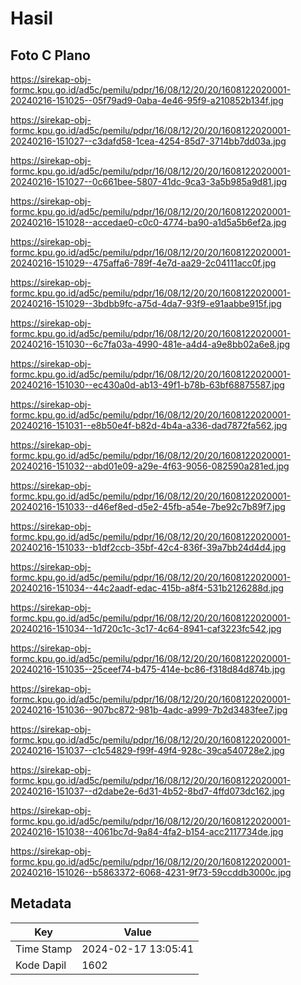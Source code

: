 # Hasil

## Foto C Plano

https://sirekap-obj-formc.kpu.go.id/ad5c/pemilu/pdpr/16/08/12/20/20/1608122020001-20240216-151025--05f79ad9-0aba-4e46-95f9-a210852b134f.jpg

https://sirekap-obj-formc.kpu.go.id/ad5c/pemilu/pdpr/16/08/12/20/20/1608122020001-20240216-151027--c3dafd58-1cea-4254-85d7-3714bb7dd03a.jpg

https://sirekap-obj-formc.kpu.go.id/ad5c/pemilu/pdpr/16/08/12/20/20/1608122020001-20240216-151027--0c661bee-5807-41dc-9ca3-3a5b985a9d81.jpg

https://sirekap-obj-formc.kpu.go.id/ad5c/pemilu/pdpr/16/08/12/20/20/1608122020001-20240216-151028--accedae0-c0c0-4774-ba90-a1d5a5b6ef2a.jpg

https://sirekap-obj-formc.kpu.go.id/ad5c/pemilu/pdpr/16/08/12/20/20/1608122020001-20240216-151029--475affa6-789f-4e7d-aa29-2c04111acc0f.jpg

https://sirekap-obj-formc.kpu.go.id/ad5c/pemilu/pdpr/16/08/12/20/20/1608122020001-20240216-151029--3bdbb9fc-a75d-4da7-93f9-e91aabbe915f.jpg

https://sirekap-obj-formc.kpu.go.id/ad5c/pemilu/pdpr/16/08/12/20/20/1608122020001-20240216-151030--6c7fa03a-4990-481e-a4d4-a9e8bb02a6e8.jpg

https://sirekap-obj-formc.kpu.go.id/ad5c/pemilu/pdpr/16/08/12/20/20/1608122020001-20240216-151030--ec430a0d-ab13-49f1-b78b-63bf68875587.jpg

https://sirekap-obj-formc.kpu.go.id/ad5c/pemilu/pdpr/16/08/12/20/20/1608122020001-20240216-151031--e8b50e4f-b82d-4b4a-a336-dad7872fa562.jpg

https://sirekap-obj-formc.kpu.go.id/ad5c/pemilu/pdpr/16/08/12/20/20/1608122020001-20240216-151032--abd01e09-a29e-4f63-9056-082590a281ed.jpg

https://sirekap-obj-formc.kpu.go.id/ad5c/pemilu/pdpr/16/08/12/20/20/1608122020001-20240216-151033--d46ef8ed-d5e2-45fb-a54e-7be92c7b89f7.jpg

https://sirekap-obj-formc.kpu.go.id/ad5c/pemilu/pdpr/16/08/12/20/20/1608122020001-20240216-151033--b1df2ccb-35bf-42c4-836f-39a7bb24d4d4.jpg

https://sirekap-obj-formc.kpu.go.id/ad5c/pemilu/pdpr/16/08/12/20/20/1608122020001-20240216-151034--44c2aadf-edac-415b-a8f4-531b2126288d.jpg

https://sirekap-obj-formc.kpu.go.id/ad5c/pemilu/pdpr/16/08/12/20/20/1608122020001-20240216-151034--1d720c1c-3c17-4c64-8941-caf3223fc542.jpg

https://sirekap-obj-formc.kpu.go.id/ad5c/pemilu/pdpr/16/08/12/20/20/1608122020001-20240216-151035--25ceef74-b475-414e-bc86-f318d84d874b.jpg

https://sirekap-obj-formc.kpu.go.id/ad5c/pemilu/pdpr/16/08/12/20/20/1608122020001-20240216-151036--907bc872-981b-4adc-a999-7b2d3483fee7.jpg

https://sirekap-obj-formc.kpu.go.id/ad5c/pemilu/pdpr/16/08/12/20/20/1608122020001-20240216-151037--c1c54829-f99f-49f4-928c-39ca540728e2.jpg

https://sirekap-obj-formc.kpu.go.id/ad5c/pemilu/pdpr/16/08/12/20/20/1608122020001-20240216-151037--d2dabe2e-6d31-4b52-8bd7-4ffd073dc162.jpg

https://sirekap-obj-formc.kpu.go.id/ad5c/pemilu/pdpr/16/08/12/20/20/1608122020001-20240216-151038--4061bc7d-9a84-4fa2-b154-acc2117734de.jpg

https://sirekap-obj-formc.kpu.go.id/ad5c/pemilu/pdpr/16/08/12/20/20/1608122020001-20240216-151026--b5863372-6068-4231-9f73-59ccddb3000c.jpg


## Metadata

| Key        | Value               |
| ---------- | ------------------- |
| Time Stamp | 2024-02-17 13:05:41 |
| Kode Dapil | 1602                |



